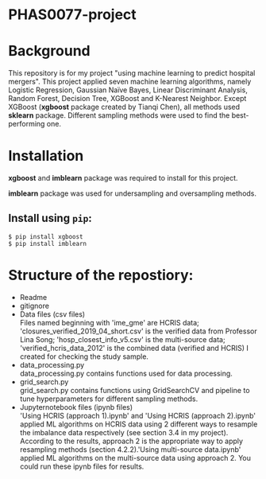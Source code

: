 # PHAS0077-project
# Background
This repository is for my project "using machine learning to predict hospital mergers". This project applied seven machine learning algorithms, namely Logistic Regression, Gaussian Naïve Bayes, Linear Discriminant Analysis, Random Forest, Decision Tree, XGBoost and K-Nearest Neighbor. Except XGBoost (**xgboost** package created by Tianqi Chen), all methods used **sklearn** package. Different sampling methods were used to find the best-performing one.

# Installation
**xgboost** and **imblearn** package was required to install for this project.

**imblearn** package was used for undersampling and oversampling methods.


## Install using `pip`:

```
$ pip install xgboost
$ pip install imblearn
```

# Structure of the repostiory:
* Readme
* gitignore
* Data files (csv files)\
Files named beginning with 'ime_gme' are HCRIS data; 'closures_verified_2019_04_short.csv' is the verified data from Professor Lina Song; 'hosp_closest_info_v5.csv' is the multi-source data; 'verified_hcris_data_2012' is the combined data (verified and HCRIS) I created for checking the study sample.
* data_processing.py\
data_processing.py contains functions used for data processing.
* grid_search.py\
grid_search.py contains functions using GridSearchCV and pipeline to tune hyperparameters for different sampling methods.
* Jupyternotebook files (ipynb files)\
'Using HCRIS (approach 1).ipynb' and 'Using HCRIS (approach 2).ipynb' applied ML algorithms on HCRIS data using 2 different ways to resample the imbalance data respectively (see section 3.4 in my project). According to the results, approach 2 is the appropriate way to apply resampling methods (section 4.2.2).'Using multi-source data.ipynb' applied ML algorithms on the multi-source data using approach 2. You could run these ipynb files for results.